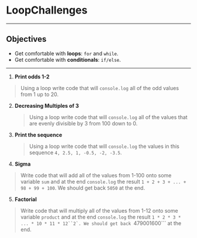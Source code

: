 # LoopChallenges
---
## Objectives 
- Get comfortable with **loops**: ```for``` and ```while```.
- Get comfortable with **conditionals**: ```if/else```.
---
1. **Print odds 1-2**
  > Using a loop write code that will ```console.log``` all of the odd values from 1 up to 20.
2. **Decreasing Multiples of 3**
   > Using a loop write code that will ```console.log``` all of the values that are evenly divisible by 3 from 100 down to 0.
3. **Print the sequence**
   > Using a loop write code that will ```console.log``` the values in this sequence ```4, 2.5, 1, -0.5, -2, -3.5```.
4. **Sigma**
  > Write code that will add all of the values from 1-100 onto some variable ```sum``` and at the end ```console.log``` the result ```1 + 2 + 3 + ... + 98 + 99 + 100```. We should get back ```5050``` at the end.
5. **Factorial**
> Write code that will multiply all of the values from 1-12 onto some variable ```product``` and at the end ```console.log``` the result ```1 * 2 * 3 * ... * 10 * 11 * 12``2`. We should get back ```479001600``` at the end.
